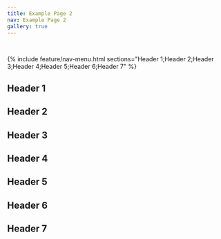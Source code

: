 ```yaml
---
title: Example Page 2
nav: Example Page 2
gallery: true
---
```


<br>

{% include feature/nav-menu.html sections="Header 1;Header 2;Header 3;Header 4;Header 5;Header 6;Header 7" %}

## Header 1

## Header 2

## Header 3

## Header 4

## Header 5

## Header 6

## Header 7

